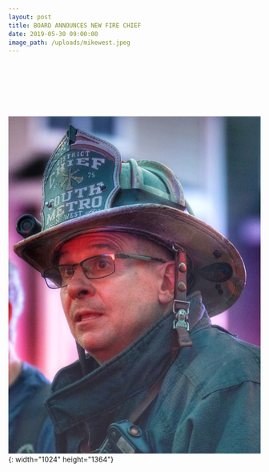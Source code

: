 ```yaml
---
layout: post
title: BOARD ANNOUNCES NEW FIRE CHIEF
date: 2019-05-30 09:00:00
image_path: /uploads/mikewest.jpeg
---
```


# &nbsp;

&nbsp;

![](/uploads/mikewest.jpeg){: width="1024" height="1364"}

&nbsp;